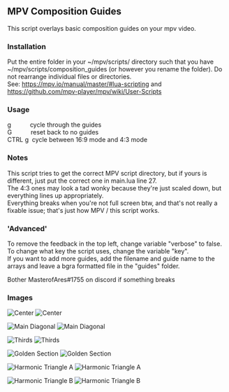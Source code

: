 ## MPV Composition Guides
This script overlays basic composition guides on your mpv video. 

### Installation
Put the entire folder in your ~/mpv/scripts/ directory such that you have ~/mpv/scripts/composition_guides (or however you rename the folder). Do not rearrange individual files or directories.  
See: https://mpv.io/manual/master/#lua-scripting and https://github.com/mpv-player/mpv/wiki/User-Scripts  

### Usage  
g &nbsp;&nbsp;&nbsp;&nbsp;&nbsp;&nbsp;&nbsp;&nbsp;&nbsp;&nbsp;cycle through the guides  
G &nbsp;&nbsp;&nbsp;&nbsp;&nbsp;&nbsp;&nbsp;&nbsp;&nbsp;&nbsp;reset back to no guides  
CTRL g&nbsp;&nbsp;cycle between 16:9 mode and 4:3 mode  

### Notes  
This script tries to get the correct MPV script directory, but if yours is different, just put the correct one in main.lua line 27.  
The 4:3 ones may look a tad wonky because they're just scaled down, but everything lines up appropriately.  
Everything breaks when you're not full screen btw, and that's not really a fixable issue; that's just how MPV / this script works.  

### 'Advanced'  
To remove the feedback in the top left, change variable "verbose" to false.  
To change what key the script uses, change the variable "key".  
If you want to add more guides, add the filename and guide name to the arrays and leave a bgra formatted file in the "guides" folder.  

Bother MasterofAres#1755 on discord if something breaks


### Images
![Center](https://imgur.com/S9XscjY.png "Center")
![Center](https://imgur.com/8k0cyuB.png "Center")

![Main Diagonal](https://imgur.com/8G7sVgc.png "Main Diagonal")
![Main Diagonal](https://imgur.com/dkNlABV.png "Main Diagonal")

![Thirds](https://imgur.com/OC4fCMz.png "Thirds")
![Thirds](https://imgur.com/fd65mo6.png "Thirds")

![Golden Section](https://imgur.com/KDRTQtK.png "Golden Section")
![Golden Section](https://imgur.com/l4hh5I3.png "Golden Section")

![Harmonic Triangle A](https://imgur.com/4nmyF9P.png "Harmonic Triangle A")
![Harmonic Triangle A](https://imgur.com/ilBZYrm.png "Harmonic Triangle A")

![Harmonic Triangle B](https://imgur.com/8z6d6el.png "Harmonic Triangle B")
![Harmonic Triangle B](https://imgur.com/ygxL2Hf.png "Harmonic Triangle B")

